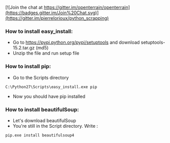 [![Join the chat at https://gitter.im/openterrain/openterrain](https://badges.gitter.im/Join%20Chat.svg)](https://gitter.im/pierrelorioux/python_scrapping)

### How to install easy_install:
* Go to  https://pypi.python.org/pypi/setuptools and download setuptools-15.2.tar.gz (md5) 
* Unzip the file and run setup file 

### How to install pip:
* Go to the Scripts directory
``` 
C:\Python27\Scripts\easy_install.exe pip
```
* Now you should have pip installed

### How to install beautifulSoup:
* Let's download beautifulSoup
* You're still in the Script directory. Write :
```
pip.exe install beautifulsoup4
```

